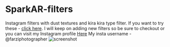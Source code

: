 # SparkAR-filters
 Instagram filters with dust textures and kira kira type filter.
 If you want to try these - [click here](https://instagram.com/a/r/?effect_id=220662588950190).
 I will keep on adding new filters so be sure to checkout 
 or you can visit my Instagram profile [Here](https://www.instagram.com/farziphotographer/)
 My insta username - @farziphotographer
 ![screenshot](https://github.com/jatin-pahuja/SparkAR-lut-filters/blob/master/Screenshot_20200629-133656.jpg)
